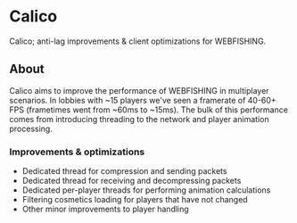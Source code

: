 ﻿# Calico

Calico; anti-lag improvements & client optimizations for WEBFISHING.

## About

Calico aims to improve the performance of WEBFISHING in multiplayer scenarios. In lobbies with ~15 players we've seen a
framerate of 40-60+ FPS (frametimes went from ~60ms to ~15ms). The bulk of this performance comes from introducing
threading to the network and player animation processing.

### Improvements & optimizations
* Dedicated thread for compression and sending packets
* Dedicated thread for receiving and decompressing packets
* Dedicated per-player threads for performing animation calculations
* Filtering cosmetics loading for players that have not changed
* Other minor improvements to player handling